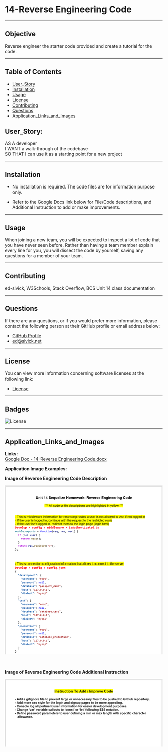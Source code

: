 # 14-Reverse Engineering Code
___
## Objective
Reverse engineer the starter code provided and create a tutorial for the code.
___
## Table of Contents
* [User_Story](#user_story)
* [Installation](#installation)
* [Usage](#usage)
* [License](#license)
* [Contributing](#contributing)
* [Questions](#questions)
* [Application_Links_and_Images](#application_links_and_images)
## User_Story:
AS A developer   
I WANT a walk-through of the codebase   
SO THAT I can use it as a starting point for a new project 
___
## Installation
- No installation is required.  The code files are for information purpose only.

- Refer to the Google Docs link below for File/Code descriptions, and Additional Instruction to add or make improvements.
   
_____
## Usage
When joining a new team, you will be expected to inspect a lot of code that you have never seen before. Rather than having a team member explain every line for you, you will dissect the code by yourself, saving any questions for a member of your team.
_____
## Contributing
ed-sivick, W3Schools, Stack Overflow, BCS Unit 14 class documentation
_____
## Questions
If there are any questions, or if you would prefer more information,
please contact the following person at their GitHub profile or email address below:

* [GitHub Profile](https://github.com/ed-sivick)
* ed@sivick.net
_____
## License
You can view more information concerning software licenses at the following link:

* [License](https://opensource.org/licenses/MIT)
_____
## Badges
![License](https://img.shields.io/badge/License-MIT-blue.svg "License Badge")
___
## Application_Links_and_Images  
**Links:**  
[Google Doc - 14-Reverse Engineering Code.docx ](https://drive.google.com/file/d/16azY60e3d9nJ87t0xeBBLJ4bgbpN506V/view?usp=sharing)   

**Application Image Examples:** 
<p><strong>Image of Reverse Engineering Code Description</strong></p>
<p align="left">
  <img src="assets/images/rev_eng_doc1.png" width="800" title="Image of Reverse Engineering Code Description" alt="Image of Reverse Engineering Code Description">
  </p><br>
  
  <p><strong>Image of Reverse Engineering Code Additional Instruction</strong></p>
<p align="left">
  <img src="assets/images/rev_eng_doc2.png" width="800" title="Image of Reverse Engineering Code Additional Instruction" alt="Image of Reverse Engineering Code Additional Instruction">
  </p><br>